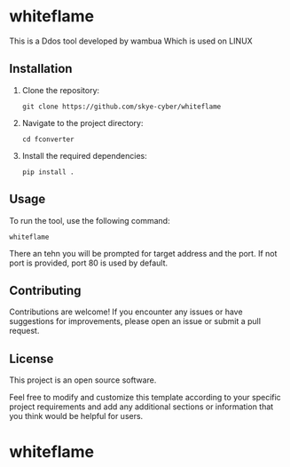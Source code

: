 # whiteflame
This is a Ddos tool developed by wambua Which is used on LINUX
## Installation

1. Clone the repository:

   ```shell
   git clone https://github.com/skye-cyber/whiteflame
   ```

2. Navigate to the project directory:

   ```shell
   cd fconverter
   ```

3. Install the required dependencies:

   ```shell
   pip install .
   ```


## Usage

To run the tool, use the following command:

```shell
whiteflame
```
There an tehn you will be prompted for target address and the port. If not port is provided, port 80 is used by default.

## Contributing

Contributions are welcome! If you encounter any issues or have suggestions for improvements, please open an issue or submit a pull request.

## License

This project is an open source software.


Feel free to modify and customize this template according to your specific project requirements and add any additional sections or information that you think would be helpful for users.

# whiteflame
